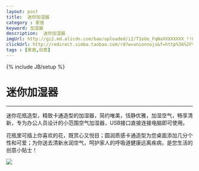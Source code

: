 ```yaml
---
layout: post
title:  迷你加湿器
category : 家居
keyword: 加湿器
description:  迷你加湿器
imgUrl: http://gi2.md.alicdn.com/bao/uploaded/i2/T1eUe_FqNaXXXXXXXX_!!0-item_pic.jpg_360x360q90.jpg
clickUrl: http://redirect.simba.taobao.com/rd?w=unionnojs&f=http%3A%2F%2Fai.taobao.com%2Fauction%2Fedetail.htm%3Fe%3DkcRbQoS1S7YjmraEDZVrLtbXwYLfawaBPKJZXwqcKKCLltG5xFicOdXrTUTgh9sMDPIwxrc30rikl0dvZi7AGYNCr2UH%252B95i7soj0Gesb8Bu30%252F3YOl%252BD%252BIZWR1bMnHu%26unid%3D34221849%26ptype%3D100010%26from%3Dbasic&k=5ccfdb950740ca16&c=un&b=alimm_0&p=mm_34221849_4518477_14818311
tags : [家居,创意]
---
```

{% include JB/setup %}
# 迷你加湿器
---

迷你花瓶造型，精致卡通造型的加湿器，简约唯美，恬静优雅，加湿空气，畅享清新，专为办公人员设计的小范围空气加湿器，USB接口直接连接电脑即可使用。

<!--break-->

花瓶里可插上你喜欢的花，既赏心又悦目；圆润质感卡通造型为您桌面添加几分个性和可爱；为你送去清新水润空气，呵护家人的呼吸道健康远离疾病，是您生活的创意小贴士！ 

![](http://img02.taobaocdn.com/imgextra/i2/715007770/T2VqzLXwFXXXXXXXXX_!!715007770.jpg_.webp)